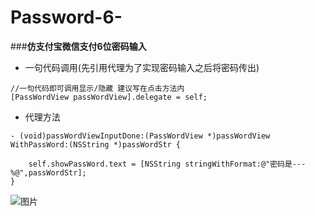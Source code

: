 # Password-6-    
###**仿支付宝微信支付6位密码输入**

- 一句代码调用(先引用代理为了实现密码输入之后将密码传出)

```
//一句代码即可调用显示/隐藏 建议写在点击方法内
[PassWordView passWordView].delegate = self;
```
- 代理方法

```
- (void)passWordViewInputDone:(PassWordView *)passWordView WithPassWord:(NSString *)passWordStr {
    
    self.showPassWord.text = [NSString stringWithFormat:@"密码是---%@",passWordStr];
}

```
![图片](https://github.com/baiyidjp/Password-6-/blob/master/Password/Image/%E5%AF%86%E7%A0%81%E8%BE%93%E5%85%A5.gif?raw=true)
